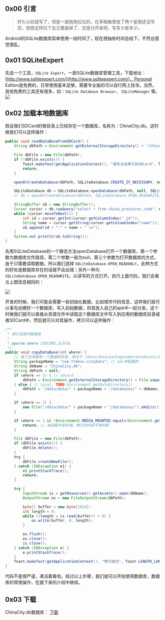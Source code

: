 
## 0x00 引言

>好久以前就写了，但是一直拖拖拉拉的，在草稿箱里放了两个星期还没写完，想想这样托下去又要废掉了，还是分开来吧，写多少是多少。

Android的SQLite数据库简单使用一段时间了，现在想抽些时间总结下，不然总感觉很乱。


## 0x01 SQLiteExpert

先说一个工具，`SQLite Expert`，一款SQLite数据库管理工具，下载地址： [http://www.sqliteexpert.com/](http://www.sqliteexpert.com/)，Personal Edition是免费的，日常使用基本足够，需要专业版的可以自行网上找寻。当然，其他免费的工具还有很多，如：`SQLite Database Browser`、 `SQLiteManager` 等。
![](http://img.blog.csdn.net/20130916222611000?watermark/2/text/aHR0cDovL2Jsb2cuY3Nkbi5uZXQvdHRkZXZz/font/5a6L5L2T/fontsize/400/fill/I0JBQkFCMA==/dissolve/70/gravity/SouthEast)


## 0x02 加载本地数据库

假设我们SDCard的根目录上已经存在一个数据库，名称为：ChinaCity.db。这时候我们可以这样操作：

``` java
public void readDataBaseFromSDCard() {
    String dbPath = Environment.getExternalStorageDirectory() + "/ChinaCity.db";

    File dbFile = new File(dbPath);
    if (!dbFile.exists()) {
        Toast.makeText(getApplicationContext(), "请先点击拷贝到SDCard", Toast.LENGTH_LONG).show();
        return;
    }

    openOrCreateDatabase(dbPath, SQLiteDatabase.CREATE_IF_NECESSARY, null);

    SQLiteDatabase db = SQLiteDatabase.openDatabase(dbPath, null, SQLiteDatabase.OPEN_READWRITE);
    // db = openOrCreateDatabase(dbPath, SQLiteDatabase.OPEN_READWRITE, null);

    StringBuffer sb = new StringBuffer();
    Cursor cursor = db.rawQuery("select * from china_provinces_code", null);
    while (cursor.moveToNext()) {
        int id = cursor.getInt(cursor.getColumnIndex("_id"));
        String name = cursor.getString(cursor.getColumnIndex("name"));
        sb.append(id + ":" + name + " \n");
    }
    System.out.println(sb.toString());
}
```

先用SQLiteDatabase的一个静态方法openDatabase打开一个数据库，第一个参数为数据库文件路径，第二个参数一般为null，第三个参数为打开数据库的方式，由于只需要读取数据，所以我们选择 `SQLiteDatabase.OPEN_READONLY`，此种方式的好处是数据库存在的话就不会出错；另外一种为 `SQLiteDatabase.OPEN_READWRITE`，以读写的方式打开。执行上面代码，我们会看与上图信息相同的：

![](http://img.blog.csdn.net/20130916225300890?watermark/2/text/aHR0cDovL2Jsb2cuY3Nkbi5uZXQvdHRkZXZz/font/5a6L5L2T/fontsize/400/fill/I0JBQkFCMA==/dissolve/70/gravity/SouthEast)  

开发的时候，我们可能会需要一些初始化数据，比如城市代码信息，这样我们就可以事先创建好一个数据库，写入初始数据，将其放入自己的apk中一起分发。这个时候我们就可以直接从资源文件中读取这个数据库文件写入到应用的数据库目录或者SDCard中，然后就可以对其操作，拷贝可以这样操作：

``` java
/**
 * 拷贝资源中数据库
 *
 * @param where 1SDCARD,2LOCAL
 */
public void copyDataBase(int where) {
    // 每个应用都有一个数据库目录，他位于 /data/data/packagename/databases/目录下
    String packageName = "com.ttdevs.citydata"; // xml中配置的
    String dbName = "ChinaCity.db";
    String dbPath = null;
    if (where == 1) { // sdcard
        dbPath = Environment.getExternalStorageDirectory() + File.separator + dbName;
    } else { // local, TODO Environment.getDataDirectory()
        dbPath = "/data/data/" + packageName + "/databases/" + dbName;
    }

    if (where == 2) {
        new File("/data/data/" + packageName + "/databases/").mkdirs();
    }

    if (where == 1 && !Environment.MEDIA_MOUNTED.equals(Environment.getExternalStorageState())) {
        return; // 未挂载外部存储，拷贝到内部不用判断
    }

    File dbFile = new File(dbPath);
    if (dbFile.exists()) {
        dbFile.delete();
    }
    try {
        dbFile.createNewFile();
    } catch (IOException e1) {
        e1.printStackTrace();
        return;
    }

    try {
        InputStream is = getResources().getAssets().open(dbName);
        OutputStream os = new FileOutputStream(dbPath);

        byte[] buffer = new byte[1024];
        int length = 0;
        while ((length = is.read(buffer)) > 0) {
            os.write(buffer, 0, length);
        }

        os.flush();
        os.close();
        is.close();
    } catch (IOException e) {
        e.printStackTrace();
    }
    Toast.makeText(getApplicationContext(), "拷贝成功", Toast.LENGTH_LONG).show();
}
```

代码不是很严谨，凑活着看哈。经过以上步骤，我们就可以开始使用数据库，数据库的常用操作，在接下来的介绍中继续。

## 0x03 下载

ChinaCity.db数据库： [下载](http://download.csdn.net/detail/ttdevs/6332431)

